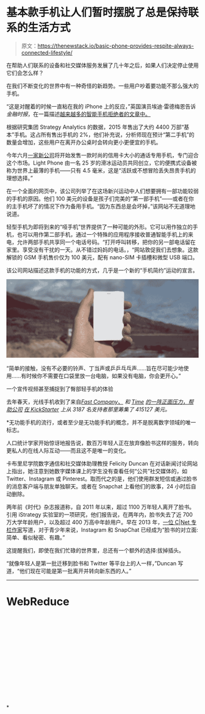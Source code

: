 # 基本款手机让人们暂时摆脱了总是保持联系的生活方式

> 原文：<https://thenewstack.io/basic-phone-provides-respite-always-connected-lifestyle/>

在帮助人们联系的设备和社交媒体服务发展了几十年之后，如果人们决定停止使用它们会怎么样？

在我们不断变化的世界中有一种奇怪的新趋势。一些用户吵着要功能不那么强大的手机。

“这是对醒着的时候一直粘在我的 iPhone 上的反应，”英国演员埃迪·雷德梅恩告诉*金融时报*，在一篇描述[越来越多的智能手机拒绝者的文章中。](https://www.ft.com/intl/cms/s/2/01ba2970-9e70-11e5-8ce1-f6219b685d74.html#axzz40uwFLMBc)

根据研究集团 Strategy Analytics 的数据，2015 年售出了大约 4400 万部“基本”手机。这占所有售出手机的 2%，他们补充说，分析师现在预计“第二手机”的数量会增加，这些用户在离开办公桌时会转向更小更便宜的手机。

今年六月[一家新公司](http://www.thelightphone.com/)将开始发售一款时尚的信用卡大小的通话专用手机，专门迎合这个市场。Light Phone 由一名 25 岁的滑冰运动员共同创立，它的便携式设备被称为世界上最薄的手机——只有 4.5 毫米，这是“活跃或不想冒险丢失昂贵手机的理想选择。”

在一个全面的网页中，该公司列举了在这场新兴运动中人们想要拥有一部功能较弱的手机的原因。他们 100 美元的设备是孩子们完美的“第一部手机”——或者在你的主手机坏了的情况下作为备用手机。“因为东西总是会坏掉，”该网站不无道理地说道。

轻型手机为即将到来的“哑手机”世界提供了一种可能的外形。它可以用作独立的手机，也可以用作第二部手机，通过一个特殊的应用程序接收普通智能手机上的来电，允许两部手机共享同一个电话号码。“打开呼叫转移，把你的另一部电话留在家里。享受没有干扰的一天。从不错过妈妈的电话。，“网站敦促我们去想象。这款解锁的 GSM 手机售价仅为 100 美元，配有 nano-SIM 卡插槽和微型 USB 端口。

该公司网站描述这款手机的功能的方式，几乎是一个新的“手机简约”运动的宣言。

![Light Phone](img/54154fb2348568f67b7ce082d035b078.png)

“简单的接触，没有不必要的铃声、丁当声或乒乒乓乓声……旨在尽可能少地使用……有时候你不需要在口袋里放一台电脑，如果没有电脑，你会更开心。”

一个宣传视频甚至捕捉到了臀部轻手机的体验

去年春天，光线手机收到了来自[](http://www.wired.com/2015/05/light-dumb-phone/)*[*Fast Company、*](http://www.fastcoexist.com/3046373/leave-your-smartphone-addiction-at-home-with-this-screenless-device-that-only-receives-calls) 和 [*Time*](http://time.com/3890087/hate-your-phone-this-kickstarter-is-for-you/) [的一阵正面压力，帮助公司](http://www.wired.com/2015/05/light-dumb-phone/) [在 KickStarter](https://www.kickstarter.com/projects/thelightphone/the-light-phone) 上从 3187 名支持者那里筹集了 415127 美元。*

 *无功能手机的流行，或者至少是无功能手机的概念，并不是脱离数字领域的唯一标志。

人口统计学家开始惊讶地报告说，数百万年轻人正在放弃像脸书这样的服务，转向更私人的在线人际互动——而且这不是唯一的变化。

卡布里尼学院数字通信和社交媒体助理教授 Felicity Duncan 在对话新闻讨论网站上指出，她注意到她数字媒体课上的学生没有查看任何“公共”社交媒体的，如 Twitter、Instagram 或 Pinterest。取而代之的是，他们使用群发短信或通过脸书的消息客户端与朋友单独聊天。或者在 Snapchat 上看他们的故事，24 小时后自动删除。

两年前《时代》杂志报道称，自 2011 年以来，超过 1100 万年轻人离开了脸书。引用 iStrategy 实验室的一项研究，他们报告说，在两年内，脸书失去了近 700 万大学年龄用户，以及超过 400 万高中年龄用户。早在 2013 年，[一位 C|Net 专栏作家](https://www.cnet.com/news/why-teens-are-tiring-of-facebook/)写道，对于青少年来说，Instagram 和 SnapChat 已经成为“脸书的对立面:简单、看似秘密、有趣。”

这提醒我们，即使在我们忙碌的世界里，总还有一个额外的选择:拔掉插头。

“就像年轻人是第一批迁移到脸书和 Twitter 等平台上的人一样，”Duncan 写道，“他们现在可能是第一批离开并转向新东西的人。”

* * *

# WebReduce

<svg xmlns:xlink="http://www.w3.org/1999/xlink" viewBox="0 0 68 31" version="1.1"><title>Group</title> <desc>Created with Sketch.</desc></svg>*